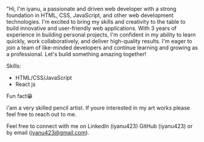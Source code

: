 "Hi, I'm iyanu, a passionate and driven web developer with a strong foundation in HTML, CSS, JavaScript, and other web development technologies. I'm excited to bring my skills and creativity to the table to build innovative and user-friendly web applications.
With 3 years of experience in building personal projects, I'm confident in my ability to learn quickly, work collaboratively, and deliver high-quality results.
I'm eager to join a team of like-minded developers and continue learning and growing as a professional. Let's build something amazing together!

Skills:

- HTML/CSS/JavaScript
- React js

Fun fact😁

i'am a very skilled pencil artist. If youre interested in my art works please feel free to reach out to me.

Feel free to connect with me on LinkedIn (iyanu423)
GitHub (iyanu423) or by email (iyanu423@gmail.com).

